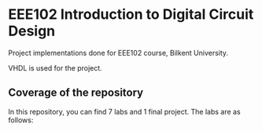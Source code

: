 # EEE102 Introduction to Digital Circuit Design

Project implementations done for EEE102 course, Bilkent University.

VHDL is used for the project.

## Coverage of the repository

In this repository, you can find 7 labs and 1 final project. The labs are as follows:
